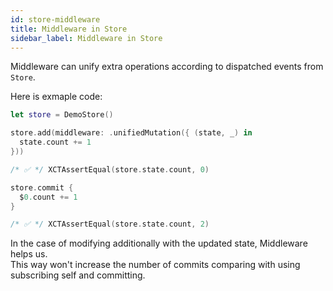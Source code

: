 ```yaml
---
id: store-middleware
title: Middleware in Store
sidebar_label: Middleware in Store
---
```


Middleware can unify extra operations according to dispatched events from `Store`.

Here is exmaple code:

```swift
let store = DemoStore()

store.add(middleware: .unifiedMutation({ (state, _) in
  state.count += 1
}))

/* ✅ */ XCTAssertEqual(store.state.count, 0)

store.commit {
  $0.count += 1
}

/* ✅ */ XCTAssertEqual(store.state.count, 2)
```

In the case of modifying additionally with the updated state, Middleware helps us.  
This way won't increase the number of commits comparing with using subscribing self and committing.
